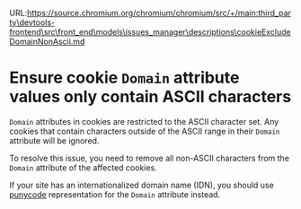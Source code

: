 URL:https://source.chromium.org/chromium/chromium/src/+/main:third_party\devtools-frontend\src\front_end\models\issues_manager\descriptions\cookieExcludeDomainNonAscii.md
# Ensure cookie `Domain` attribute values only contain ASCII characters

`Domain` attributes in cookies are restricted to the ASCII character set. Any
cookies that contain characters outside of the ASCII range in their `Domain`
attribute will be ignored.

To resolve this issue, you need to remove all non-ASCII characters from the
`Domain` attribute of the affected cookies.

If your site has an internationalized domain name (IDN), you should use
[punycode](punycodeReference) representation for the `Domain` attribute instead.
